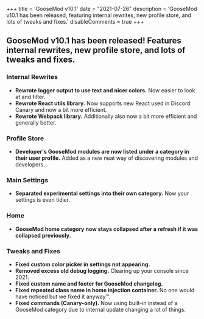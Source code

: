 +++
title = 'GooseMod v10.1'
date = "2021-07-26"
description = 'GooseMod v10.1 has been released, featuring internal rewrites, new profile store, and lots of tweaks and fixes.'
disableComments = true
+++

## **GooseMod v10.1** has been released! Features internal rewrites, new profile store, and lots of tweaks and fixes.

### Internal Rewrites
- **Rewrote logger output to use text and nicer colors.** Now easier to look at and filter.
- **Rewrote React utils library.** Now supports new React used in Discord Canary and now a bit more efficient.
- **Rewrote Webpack library.** Additionally also now a bit more efficient and generally better.

### Profile Store
- **Developer's GooseMod modules are now listed under a category in their user profile.** Added as a new neat way of discovering modules and developers.

### Main Settings
- **Separated experimental settings into their own category.** Now your settings is even tidier.

### Home
- **GooseMod home category now stays collapsed after a refresh if it was collapsed previously.**
  
### Tweaks and Fixes
- **Fixed custom color picker in settings not appearing.**
- **Removed excess old debug logging.** Clearing up your console since 2021.
- **Fixed custom name and footer for GooseMod changelog.**
- **Fixed repeated class name in home injection container.** No one would have noticed but we fixed it anyway:tm:.
- **Fixed commands (Canary-only).** Now using built-in instead of a GooseMod category due to internal update changing a lot of things.